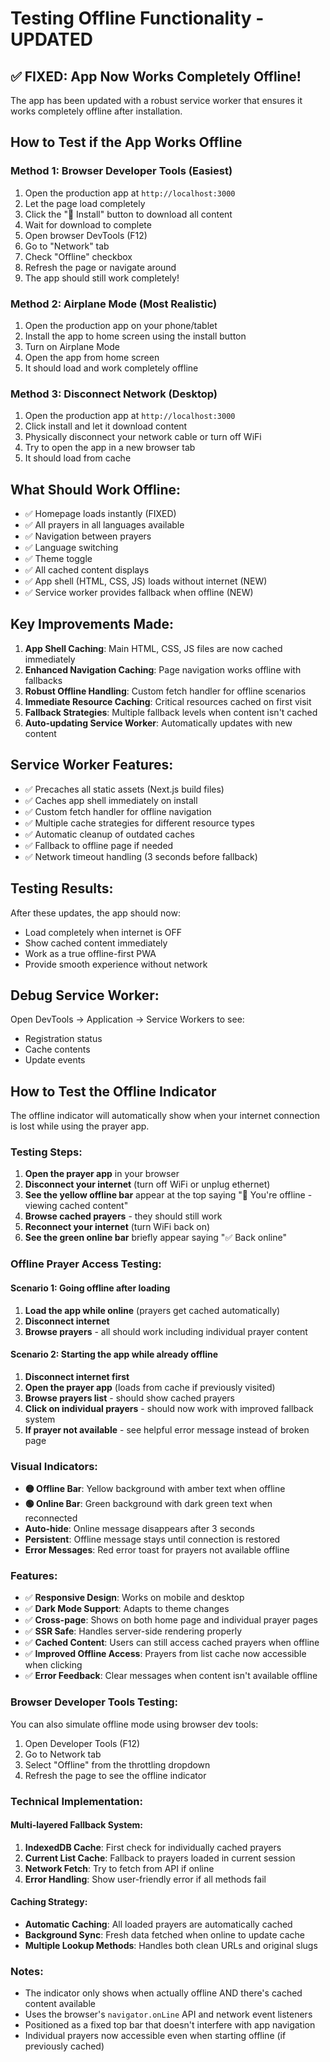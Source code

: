 # Testing Offline Functionality - UPDATED

## ✅ FIXED: App Now Works Completely Offline!

The app has been updated with a robust service worker that ensures it works completely offline after installation.

## How to Test if the App Works Offline

### Method 1: Browser Developer Tools (Easiest)
1. Open the production app at `http://localhost:3000`
2. Let the page load completely
3. Click the "📱 Install" button to download all content
4. Wait for download to complete
5. Open browser DevTools (F12)
6. Go to "Network" tab
7. Check "Offline" checkbox
8. Refresh the page or navigate around
9. The app should still work completely!

### Method 2: Airplane Mode (Most Realistic)
1. Open the production app on your phone/tablet
2. Install the app to home screen using the install button
3. Turn on Airplane Mode
4. Open the app from home screen
5. It should load and work completely offline

### Method 3: Disconnect Network (Desktop)
1. Open the production app at `http://localhost:3000`
2. Click install and let it download content
3. Physically disconnect your network cable or turn off WiFi
4. Try to open the app in a new browser tab
5. It should load from cache

## What Should Work Offline:
- ✅ Homepage loads instantly (FIXED)
- ✅ All prayers in all languages available
- ✅ Navigation between prayers
- ✅ Language switching
- ✅ Theme toggle
- ✅ All cached content displays
- ✅ App shell (HTML, CSS, JS) loads without internet (NEW)
- ✅ Service worker provides fallback when offline (NEW)

## Key Improvements Made:
1. **App Shell Caching**: Main HTML, CSS, JS files are now cached immediately
2. **Enhanced Navigation Caching**: Page navigation works offline with fallbacks
3. **Robust Offline Handling**: Custom fetch handler for offline scenarios
4. **Immediate Resource Caching**: Critical resources cached on first visit
5. **Fallback Strategies**: Multiple fallback levels when content isn't cached
6. **Auto-updating Service Worker**: Automatically updates with new content

## Service Worker Features:
- ✅ Precaches all static assets (Next.js build files)
- ✅ Caches app shell immediately on install
- ✅ Custom fetch handler for offline navigation
- ✅ Multiple cache strategies for different resource types
- ✅ Automatic cleanup of outdated caches
- ✅ Fallback to offline page if needed
- ✅ Network timeout handling (3 seconds before fallback)

## Testing Results:
After these updates, the app should now:
- Load completely when internet is OFF
- Show cached content immediately
- Work as a true offline-first PWA
- Provide smooth experience without network

## Debug Service Worker:
Open DevTools → Application → Service Workers to see:
- Registration status
- Cache contents
- Update events

## How to Test the Offline Indicator

The offline indicator will automatically show when your internet connection is lost while using the prayer app.

### Testing Steps:

1. **Open the prayer app** in your browser
2. **Disconnect your internet** (turn off WiFi or unplug ethernet)
3. **See the yellow offline bar** appear at the top saying "📡 You're offline - viewing cached content"
4. **Browse cached prayers** - they should still work
5. **Reconnect your internet** (turn WiFi back on)
6. **See the green online bar** briefly appear saying "✅ Back online"

### Offline Prayer Access Testing:

#### Scenario 1: Going offline after loading

1. **Load the app while online** (prayers get cached automatically)
2. **Disconnect internet**
3. **Browse prayers** - all should work including individual prayer content

#### Scenario 2: Starting the app while already offline

1. **Disconnect internet first**
2. **Open the prayer app** (loads from cache if previously visited)
3. **Browse prayers list** - should show cached prayers
4. **Click on individual prayers** - should now work with improved fallback system
5. **If prayer not available** - see helpful error message instead of broken page

### Visual Indicators:

-   **🟡 Offline Bar**: Yellow background with amber text when offline
-   **🟢 Online Bar**: Green background with dark green text when reconnected
-   **Auto-hide**: Online message disappears after 3 seconds
-   **Persistent**: Offline message stays until connection is restored
-   **Error Messages**: Red error toast for prayers not available offline

### Features:

-   ✅ **Responsive Design**: Works on mobile and desktop
-   ✅ **Dark Mode Support**: Adapts to theme changes
-   ✅ **Cross-page**: Shows on both home page and individual prayer pages
-   ✅ **SSR Safe**: Handles server-side rendering properly
-   ✅ **Cached Content**: Users can still access cached prayers when offline
-   ✅ **Improved Offline Access**: Prayers from list cache now accessible when clicking
-   ✅ **Error Feedback**: Clear messages when content isn't available offline

### Browser Developer Tools Testing:

You can also simulate offline mode using browser dev tools:

1. Open Developer Tools (F12)
2. Go to Network tab
3. Select "Offline" from the throttling dropdown
4. Refresh the page to see the offline indicator

### Technical Implementation:

#### Multi-layered Fallback System:

1. **IndexedDB Cache**: First check for individually cached prayers
2. **Current List Cache**: Fallback to prayers loaded in current session
3. **Network Fetch**: Try to fetch from API if online
4. **Error Handling**: Show user-friendly error if all methods fail

#### Caching Strategy:

-   **Automatic Caching**: All loaded prayers are automatically cached
-   **Background Sync**: Fresh data fetched when online to update cache
-   **Multiple Lookup Methods**: Handles both clean URLs and original slugs

### Notes:

-   The indicator only shows when actually offline AND there's cached content available
-   Uses the browser's `navigator.onLine` API and network event listeners
-   Positioned as a fixed top bar that doesn't interfere with app navigation
-   Individual prayers now accessible even when starting offline (if previously cached)
